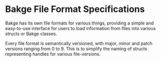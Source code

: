 Bakge File Format Specifications
================================

Bakge has its own file formats for various things, providing a simple and easy-to-use interface for users to load information from files into various structs or Bakge classes.

Every file format is semantically versioned, with major, minor and patch versions ranging from 0 to 9. This is to simplify the naming of structs representing handles for various file-versions.
